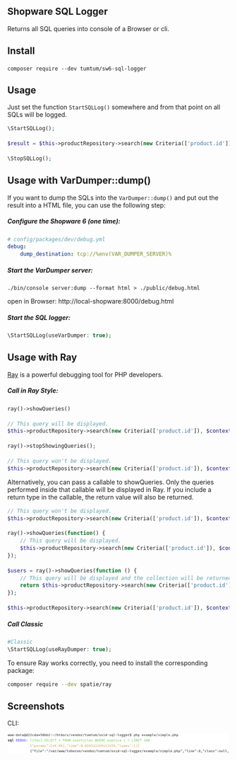 Shopware SQL Logger
-------------------

Returns all SQL queries into console of a Browser or cli.

## Install

`composer require --dev tumtum/sw6-sql-logger`

## Usage

Just set the function `StartSQLLog()` somewhere and from that point on all SQLs will be logged.

```php
\StartSQLLog();

$result = $this->productRepository->search(new Criteria(['product.id']), $context);

\StopSQLLog();
```

## Usage with VarDumper::dump()

If you want to dump the SQLs into the `VarDumper::dump()` and put out the result into  a HTML file, you can use the following step:

##### Configure the Shopware 6 (one time):

```yaml
# config/packages/dev/debug.yml
debug:
    dump_destination: tcp://%env(VAR_DUMPER_SERVER)%
```

##### Start the VarDumper server:

```shell
./bin/console server:dump --format html > ./public/debug.html
```

open in Browser: http://local-shopware:8000/debug.html

##### Start the SQL logger:

```php
\StartSQLLog(useVarDumper: true);
```

## Usage with Ray

[Ray](https://myray.app/) is a powerful debugging tool for PHP developers. 


#####  Call in Ray Style:

```php
ray()->showQueries()

// This query will be displayed.
$this->productRepository->search(new Criteria(['product.id']), $context);

ray()->stopShowingQueries();

// This query won't be displayed.
$this->productRepository->search(new Criteria(['product.id']), $context);
```

Alternatively, you can pass a callable to showQueries. Only the queries performed inside that callable will be displayed in Ray. If you include a return type in the callable, the return value will also be returned.

```php
// This query won't be displayed.
$this->productRepository->search(new Criteria(['product.id']), $context);

ray()->showQueries(function() {
    // This query will be displayed.
    $this->productRepository->search(new Criteria(['product.id']), $context); 
});

$users = ray()->showQueries(function () {
    // This query will be displayed and the collection will be returned.
    return $this->productRepository->search(new Criteria(['product.id']), $context);
});

$this->productRepository->search(new Criteria(['product.id']), $context); // this query won't be displayed.
```

##### Call Classic

```php
#Classic
\StartSQLLog(useRayDumper: true);
```

To ensure Ray works correctly, you need to install the corresponding package:

```bash
composer require --dev spatie/ray
```

## Screenshots

CLI:

![Example CLI](https://raw.githubusercontent.com/TumTum/sw6-sql-logger/master/img/screenshot-cli.png)

